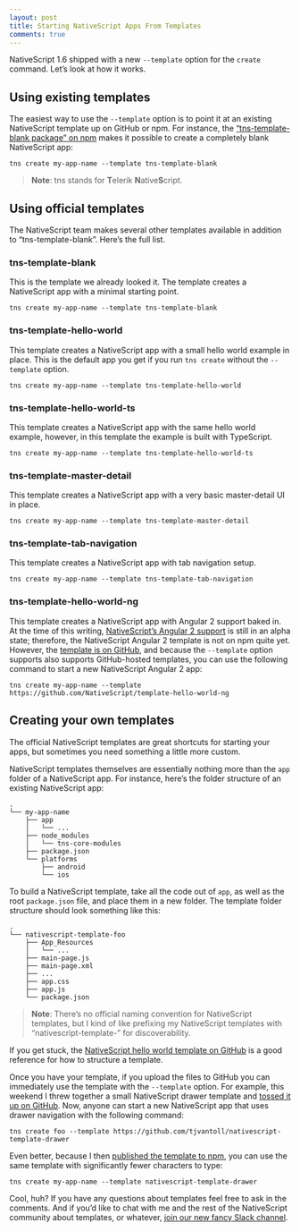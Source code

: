 ```yaml
---
layout: post
title: Starting NativeScript Apps From Templates
comments: true
---
```


NativeScript 1.6 shipped with a new `--template` option for the `create` command. Let’s look at how it works.

## Using existing templates

The easiest way to use the `--template` option is to point it at an existing NativeScript template up on GitHub or npm. For instance, the [“tns-template-blank package” on npm](https://www.npmjs.com/package/tns-template-blank) makes it possible to create a completely blank NativeScript app:

<pre class="language-shell"><code class="language-shell">tns create my-app-name --template tns-template-blank</code></pre>

> **Note**: tns stands for **T**elerik **N**ative**S**cript.

## Using official templates

The NativeScript team makes several other templates available in addition to “tns-template-blank”. Here’s the full list.

### tns-template-blank

This is the template we already looked it. The template creates a NativeScript app with a minimal starting point.

<pre class="language-shell"><code class="language-shell">tns create my-app-name --template tns-template-blank</code></pre>

### tns-template-hello-world

This template creates a NativeScript app with a small hello world example in place. This is the default app you get if you run `tns create` without the `--template` option.

<pre class="language-shell"><code class="language-shell">tns create my-app-name --template tns-template-hello-world</code></pre>

### tns-template-hello-world-ts

This template creates a NativeScript app with the same hello world example, however, in this template the example is built with TypeScript.

<pre class="language-shell"><code class="language-shell">tns create my-app-name --template tns-template-hello-world-ts</code></pre>

### tns-template-master-detail

This template creates a NativeScript app with a very basic master-detail UI in place.

<pre class="language-shell"><code class="language-shell">tns create my-app-name --template tns-template-master-detail</code></pre>

### tns-template-tab-navigation

This template creates a NativeScript app with tab navigation setup.

<pre class="language-shell"><code class="language-shell">tns create my-app-name --template tns-template-tab-navigation</code></pre>

### tns-template-hello-world-ng

This template creates a NativeScript app with Angular 2 support baked in. At the time of this writing, [NativeScript’s Angular 2 support](http://angularjs.blogspot.com/2015/12/building-mobile-apps-with-angular-2-and.html) is still in an alpha state; therefore, the NativeScript Angular 2 template is not on npm quite yet. However, the [template is on GitHub](https://github.com/NativeScript/template-hello-world-ng), and because the `--template` option supports also supports GitHub-hosted templates, you can use the following command to start a new NativeScript Angular 2 app:

<pre class="language-shell"><code class="language-shell">tns create my-app-name --template https://github.com/NativeScript/template-hello-world-ng</code></pre>

## Creating your own templates

The official NativeScript templates are great shortcuts for starting your apps, but sometimes you need something a little more custom.

NativeScript templates themselves are essentially nothing more than the `app` folder of a NativeScript app. For instance, here’s the folder structure of an existing NativeScript app:

<pre class="language-shell"><code class="language-shell">.
└── my-app-name
    ├── app
    │   └── ...
    ├── node_modules
    │   └── tns-core-modules
    ├── package.json
    └── platforms
        ├── android
        └── ios</code></pre>

To build a NativeScript template, take all the code out of `app`, as well as the root `package.json` file, and place them in a new folder. The template folder structure should look something like this:

<pre class="language-shell"><code class="language-shell">.
└── nativescript-template-foo
    ├── App_Resources
    │   └── ...
    ├── main-page.js
    ├── main-page.xml
    ├── ...
    ├── app.css
    ├── app.js
    └── package.json</code></pre>

> **Note**: There’s no official naming convention for NativeScript templates, but I kind of like prefixing my NativeScript templates with “nativescript-template-” for discoverability.

If you get stuck, the [NativeScript hello world template on GitHub](https://github.com/NativeScript/template-hello-world) is a good reference for how to structure a template.

Once you have your template, if you upload the files to GitHub you can immediately use the template with the `--template` option. For example, this weekend I threw together a small NativeScript drawer template and [tossed it up on GitHub](https://github.com/tjvantoll/nativescript-template-drawer). Now, anyone can start a new NativeScript app that uses drawer navigation with the following command:

<pre class="language-shell"><code class="language-shell">tns create foo --template https://github.com/tjvantoll/nativescript-template-drawer</code></pre>

Even better, because I then [published the template to npm](https://www.npmjs.com/package/nativescript-template-drawer), you can use the same template with significantly fewer characters to type:

<pre class="language-shell"><code class="language-shell">tns create my-app-name --template nativescript-template-drawer</code></pre>

Cool, huh? If you have any questions about templates feel free to ask in the comments. And if you’d like to chat with me and the rest of the NativeScript community about templates, or whatever, [join our new fancy Slack channel](http://developer.telerik.com/wp-login.php?action=slack-invitation).

